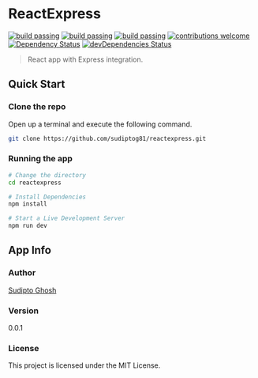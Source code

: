 # ReactExpress

[![build passing](https://img.shields.io/travis/sudiptog81/reactexpress.svg?style=flat-square)](https://github.com/sudiptog81/reactexpress) [![build passing](https://img.shields.io/appveyor/ci/sudiptog81/reactexpress.svg?logo=appveyor&style=flat-square)](https://github.com/sudiptog81/reactexpress) [![build passing](https://img.shields.io/circleci/project/github/sudiptog81/reactexpress.svg?logo=circleci&style=flat-square)](https://github.com/sudiptog81/reactexpress) [![contributions welcome](https://img.shields.io/badge/contributions-welcome-brightgreen.svg?style=flat-square)](https://github.com/sudiptog81/reactexpress/issues) [![Dependency Status](https://img.shields.io/david/sudiptog81/reactexpress.svg?style=flat-square)](https://david-dm.org/sudiptog81/reactexpress) [![devDependencies Status](https://img.shields.io/david/dev/sudiptog81/reactexpress.svg?style=flat-square)](https://david-dm.org/sudiptog81/reactexpress?type=dev)

> React app with Express integration.

## Quick Start

### Clone the repo

Open up a terminal and execute the following command.

```bash
git clone https://github.com/sudiptog81/reactexpress.git
```

### Running the app

```bash
# Change the directory
cd reactexpress

# Install Dependencies
npm install

# Start a Live Development Server
npm run dev
```

## App Info

### Author

[Sudipto Ghosh](https://sudipto.ghosh.pro)

### Version

0.0.1

### License

This project is licensed under the MIT License.
